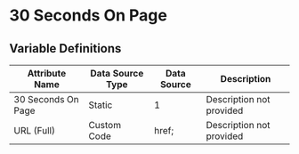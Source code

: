 # 30 Seconds On Page

### 

## Variable Definitions

| Attribute Name|Data Source Type|Data Source|Description|
| --- | --- | --- | --- |
|30 Seconds On Page|Static|1|Description not provided|
|URL (Full)|Custom Code|href;|Description not provided|



